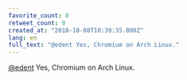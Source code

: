 ```yaml
---
favorite_count: 0
retweet_count: 0
created_at: "2018-10-08T10:39:35.000Z"
lang: en
full_text: "@edent Yes, Chromium on Arch Linux."
---
```


[@edent](https://twitter.com/edent) Yes, Chromium on Arch Linux.
